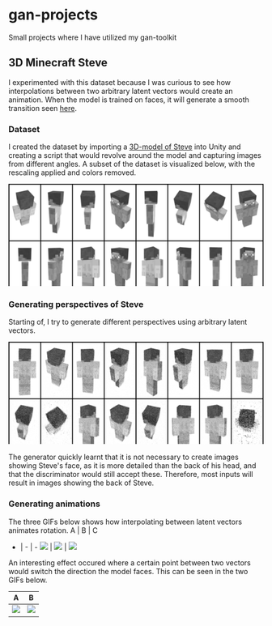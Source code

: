 # gan-projects

Small projects where I have utilized my gan-toolkit

## 3D Minecraft Steve

I experimented with this dataset because I was curious to see how interpolations between two arbitrary latent vectors would create an animation. When the model is trained on faces, it will generate a smooth transition seen [here](https://miro.medium.com/max/960/0*dwtvGrRWRAUJuZm4.gif).

### Dataset

I created the dataset by importing a [3D-model of Steve](https://sketchfab.com/3d-models/minecraft-steve-cb228dcc137042cc9a3dc588758cc6e9) into Unity and creating a script that would revolve around the model and capturing images from different angles. A subset of the dataset is visualized below, with the rescaling applied and colors removed.

<img src="./minecraft-steve/res/dataset_sample.png" style="object-position: 0px 694px; margin-top: -694px">


### Generating perspectives of Steve

Starting of, I try to generate different perspectives using arbitrary latent vectors.

<img src="./minecraft-steve/res/sample.png" style="object-position: 0px 694px; margin-top: -694px">

The generator quickly learnt that it is not necessary to create images showing Steve's face, as it is more detailed than the back of his head, and that the discriminator would still accept these. Therefore, most inputs will result in images showing the back of Steve.

### Generating animations

The three GIFs below shows how interpolating between latent vectors animates rotation.
A | B | C
- | - | -
<img src="./minecraft-steve/res/anim_front_rot_2.gif" style="width: 750px"> | <img src="./minecraft-steve/res/anim_rot_fast.gif" style="width: 750px"> | <img src="./minecraft-steve/res/anim_rot2.gif" style="width: 750px">

An interesting effect occured where a certain point between two vectors would switch the direction the model faces. This can be seen in the two GIFs below.

| A | B |
:-----:|:-----:  
<img src="./minecraft-steve/res/anim_switch.gif"> | <img src="./minecraft-steve/res/anim_switch2.gif"> 
